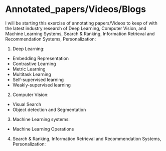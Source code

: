 # Annotated_papers/Videos/Blogs

I will be starting this exercise of annotating papers/Videos to keep of with the latest industry research of Deep Learning, Computer Vision, and Machine Learning Systems, Search & Ranking, Information Retrieval and Recommendation Systems, Personalization:

1. Deep Learning:

- Embedding Representation
- Contrastive Learning
- Metric Learning
- Multitask Learning
- Self-supervised learning
- Weakly-supervised learning

2. Computer Vision:

- Visual Search
- Object detection and Segmentation

3. Machine Learning systems:

- Machine Learning Operations

4. Search & Ranking, Information Retrieval and Recommendation Systems, Personalization:
